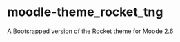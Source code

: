 moodle-theme_rocket_tng
=======================

A Bootsrapped version of the Rocket theme for Moode 2.6

